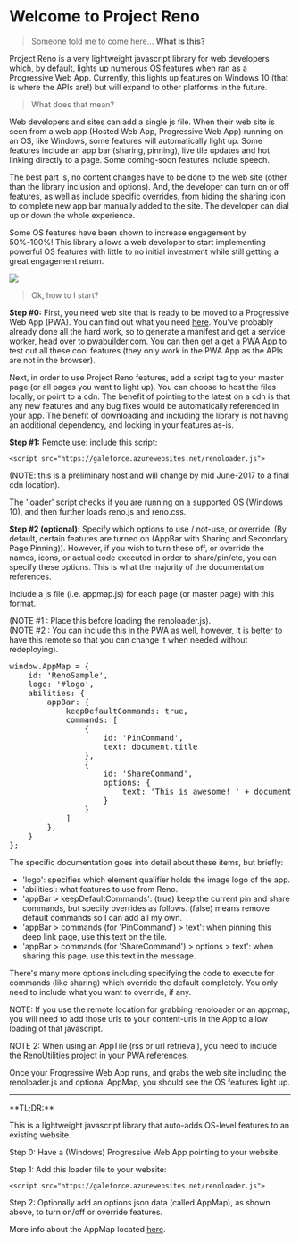 # Welcome to Project Reno #

> Someone told me to come here... **What is this?**

Project Reno is a very lightweight javascript library for web developers which, by default, lights up numerous OS features when ran as a Progressive Web App.  Currently, this lights up features on Windows 10 (that is where the APIs are!) but will expand to other platforms in the future.

> What does that mean?

Web developers and sites can add a single js file. When their web site is seen from a web app (Hosted Web App, Progressive Web App) running on an OS, like Windows, some features will automatically light up. Some features include an app bar (sharing, pinning), live tile updates and hot linking directly to a page. Some coming-soon features include speech. 

The best part is, no content changes have to be done to the web site (other than the library inclusion and options). And, the developer can turn on or off features, as well as include specific overrides, from hiding the sharing icon to complete new app bar manually added to the site. The developer can dial up or down the whole experience.

Some OS features have been shown to increase engagement by 50%-100%!  This library allows a web developer to start implementing powerful OS features with little to no initial investment while still getting a great engagement return.

![](http://i.imgur.com/IeNZEKH.png)

> Ok, how to I start?

**Step #0:** First, you need web site that is ready to be moved to a Progressive Web App (PWA). You can find out what you need [here](http://docs.pwabuilder.com/whatPWA/pwa-min-requirements/). You've probably already done all the hard work, so to generate a manifest and get a service worker, head over to [pwabuilder.com](https://www.pwabuilder.com). You can then get a get a PWA App to test out all these cool features (they only work in the PWA App as the APIs are not in the browser).

Next, in order to use Project Reno features, add a script tag to your master page (or all pages you want to light up). You can choose to host the files locally, or point to a cdn. The benefit of pointing to the latest on a cdn is that any new features and any bug fixes would be automatically referenced in your app. The benefit of downloading and including the library is not having an additional dependency, and locking in your features as-is.

**Step #1:**
Remote use: include this script:  
```
<script src="https://galeforce.azurewebsites.net/renoloader.js"> 
```

(NOTE: this is a preliminary host and will change by mid June-2017 to a final cdn location).

The 'loader' script checks if you are running on a supported OS (Windows 10), and then further loads reno.js and reno.css.

**Step #2 (optional):**
Specify which options to use / not-use, or override. (By default, certain features are turned on (AppBar with Sharing and Secondary Page Pinning)). However, if you wish to turn these off, or override the names, icons, or actual code executed in order to share/pin/etc, you can specify these options. This is what the majority of the documentation references.

Include a js file (i.e. appmap.js) for each page (or master page) with this format. 

(NOTE #1 : Place this before loading the renoloader.js).<br/>
(NOTE #2 : You can include this in the PWA as well, however, it is better to have this remote so that you can change it when needed without redeploying).

<pre>
window.AppMap = {
    id: 'RenoSample',
    logo: '#logo',
    abilities: {
        appBar: {
            keepDefaultCommands: true,
            commands: [
                {
                    id: 'PinCommand',
                    text: document.title
                },
                {
                    id: 'ShareCommand',
                    options: {
                        text: 'This is awesome! ' + document.location.href
                    }
                }
            ]
        },
    }
};
</pre>

The specific documentation goes into detail about these items, but briefly: <br/>
- 'logo': specifies which element qualifier holds the image logo of the app.<br/>
- 'abilities': what features to use from Reno.<br/>
- 'appBar > keepDefaultCommands': (true) keep the current pin and share commands, but specify overrides as follows. (false) means remove default commands so I can add all my own.<br/>
- 'appBar > commands (for 'PinCommand') > text': when pinning this deep link page, use this text on the tile.<br/>
- 'appBar > commands (for 'ShareCommand') > options > text': when sharing this page, use this text in the message.<br/>

There's many more options including specifying the code to execute for commands (like sharing) which override the default completely.  You only need to include what you want to override, if any. 

NOTE: If you use the remote location for grabbing renoloader or an appmap, you will need to add those urls to your content-uris in the App to allow loading of that javascript.

NOTE 2: When using an AppTile (rss or url retrieval), you need to include the RenoUtilities project in your PWA references.

Once your Progressive Web App runs, and grabs the web site including the renoloader.js and optional AppMap, you should see the OS features light up.
<hr/>
**TL;DR:**

This is a lightweight javascript library that auto-adds OS-level features to an existing website.

Step 0: Have a (Windows) Progressive Web App pointing to your website.

Step 1: Add this loader file to your website:
```
<script src="https://galeforce.azurewebsites.net/renoloader.js"> 
```

Step 2: Optionally add an options json data (called AppMap), as shown above, to turn on/off or override features. 

More info about the AppMap located [here](AppMap.MD).
